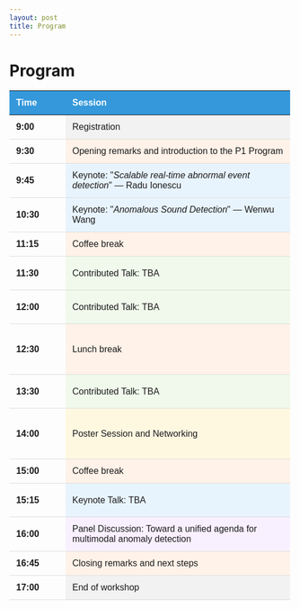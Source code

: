 ```yaml
---
layout: post
title: Program
---
```


<h1>Program</h1>

<style>
    .schedule-table {
        width: 500px;
        border-collapse: collapse;
        font-family: Arial, sans-serif;
    }

    .schedule-table th {
        background-color: #3498db;
        color: white;
        padding: 12px;
        text-align: left;
        font-weight: bold;
    }

    .schedule-table td {
        padding: 12px;
        border-bottom: 1px solid #ddd;
        vertical-align: center;
    }

    .time-cell {
        width: 20%;
        font-weight: bold;
    }

    /* Session duration visualization */
    .short-session { height: 30px; }
    .medium-session { height: 60px; }
    .long-session { height: 90px; }

    /* Color classes */
    .keynote { background-color: #e8f4fd; }
    .talk { background-color: #f0f9eb; }
    .break { background-color: #fff2e8; }
    .panel { background-color: #f9f0ff; }
    .poster { background-color: #fff8e1; }
    .opening { background-color: #e3f2fd; }
    .closing { background-color: #e8f5e9; }
    .startend { background-color: #f2f2f2; }

    @media (max-width: 768px) {
        .schedule-table {
            display: block;
        }

        .schedule-table thead {
            display: none;
        }

        .schedule-table tr {
            display: block;
            margin-bottom: 10px;
            border: 1px solid #ddd;
        }

        .schedule-table td {
            display: block;
            width: 100%;
        }

        .time-cell {
            background-color: #3498db;
            color: white;
        }

        .short-session, .medium-session, .long-session {
            height: auto;
        }
    }
</style>

<table class="schedule-table">
    <thead>
        <tr>
            <th>Time</th>
            <th>Session</th>
        </tr>
    </thead>
    <tbody>
        <tr>
            <td class="time-cell">9:00</td>
            <td class="startend short-session">Registration</td>
        </tr>
        <tr>
            <td class="time-cell">9:30</td>
            <td class="break short-session">Opening remarks and introduction to the P1 Program</td>
        </tr>
        <tr>
            <td class="time-cell">9:45</td>
            <td class="keynote medium-session">Keynote: "<i>Scalable real-time abnormal event detection</i>" — Radu Ionescu</td>
        </tr>
        <tr>
            <td class="time-cell">10:30</td>
            <td class="keynote medium-session">Keynote: "<i>Anomalous Sound Detection</i>" — Wenwu Wang</td>
        </tr>
        <tr>
            <td class="time-cell">11:15</td>
            <td class="break short-session">Coffee break</td>
        </tr>
        <tr>
            <td class="time-cell">11:30</td>
            <td class="talk medium-session">Contributed Talk: TBA</td>
        </tr>
        <tr>
            <td class="time-cell">12:00</td>
            <td class="talk medium-session">Contributed Talk: TBA</td>
        </tr>
        <tr>
            <td class="time-cell">12:30</td>
            <td class="break long-session">Lunch break</td>
        </tr>
        <tr>
            <td class="time-cell">13:30</td>
            <td class="talk medium-session">Contributed Talk: TBA</td>
        </tr>
        <tr>
            <td class="time-cell">14:00</td>
            <td class="poster long-session">Poster Session and Networking</td>
        </tr>
        <tr>
            <td class="time-cell">15:00</td>
            <td class="break short-session">Coffee break</td>
        </tr>
        <tr>
            <td class="time-cell">15:15</td>
            <td class="keynote medium-session">Keynote Talk: TBA</td>
        </tr>
        <tr>
            <td class="time-cell">16:00</td>
            <td class="panel medium-session">Panel Discussion: Toward a unified agenda for multimodal anomaly detection</td>
        </tr>
        <tr>
            <td class="time-cell">16:45</td>
            <td class="break short-session">Closing remarks and next steps</td>
        </tr>
        <tr>
            <td class="time-cell">17:00</td>
            <td class="startend short-session">End of workshop</td>
        </tr>
    </tbody>
</table>
